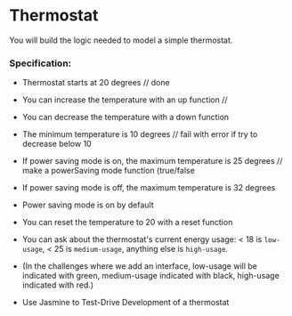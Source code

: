 # Thermostat

You will build the logic needed to model a simple thermostat.

### Specification:

* Thermostat starts at 20 degrees // done
* You can increase the temperature with an up function //
* You can decrease the temperature with a down function
* The minimum temperature is 10 degrees // fail with error if try to decrease below 10
* If power saving mode is on, the maximum temperature is 25 degrees // make a powerSaving mode function (true/false
* If power saving mode is off, the maximum temperature is 32 degrees
* Power saving mode is on by default
* You can reset the temperature to 20 with a reset function
* You can ask about the thermostat's current energy usage: < 18 is `low-usage`, < 25 is `medium-usage`, anything else is `high-usage`.
* (In the challenges where we add an interface, low-usage will be indicated with green, medium-usage indicated with black, high-usage indicated with red.)

* Use Jasmine to Test-Drive Development of a thermostat
